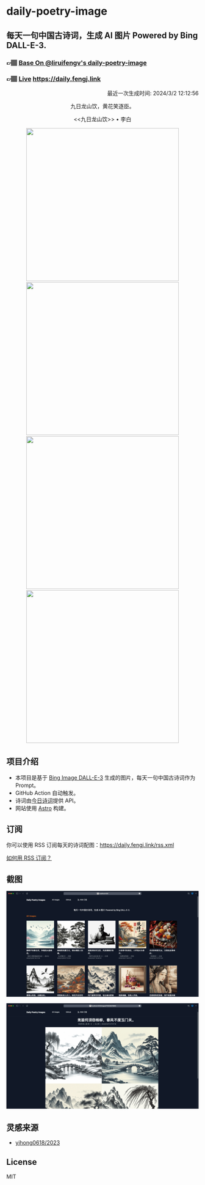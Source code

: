 
# daily-poetry-image

## 每天一句中国古诗词，生成 AI 图片 Powered by Bing DALL-E-3.

### 👉🏽 [Base On @liruifengv's daily-poetry-image](https://github.com/liruifengv/daily-poetry-image)

### 👉🏽 [Live](https://daily.fengj.link) https://daily.fengj.link

<p align="right">
  最近一次生成时间: 2024/3/2 12:12:56
</p>
<p align="center">
九日龙山饮，黄花笑逐臣。
</p>
<p align="center">
<<九日龙山饮>> • 李白
</p>
<p align="center">
<img src="https://tse3.mm.bing.net/th/id/OIG1.7.XMUUGUGP3lz_kGYOte" height="400" width="400" />
<img src="https://tse1.mm.bing.net/th/id/OIG1.xCwEiCLgc8yUUWnRFroR" height="400" width="400" />
<img src="https://tse4.mm.bing.net/th/id/OIG1.nu6mWSyjOQYRae4rnJx3" height="400" width="400" />
<img src="https://tse4.mm.bing.net/th/id/OIG1.KPYGGENmPo7RKC3uaCmX" height="400" width="400" />
</p>

## 项目介绍

-   本项目是基于 [Bing Image DALL-E-3](https://www.bing.com/images/create) 生成的图片，每天一句中国古诗词作为 Prompt。
-   GitHub Action 自动触发。
-   诗词由[今日诗词](https://www.jinrishici.com/)提供 API。
-   网站使用 [Astro](https://astro.build) 构建。

## 订阅

你可以使用 RSS 订阅每天的诗词配图：https://daily.fengj.link/rss.xml

[如何用 RSS 订阅？](https://zhuanlan.zhihu.com/p/55026716)

## 截图

![图片列表](./screenshots/Snipaste_2023-12-28_21-00-26.png)

![图片详情](./screenshots/Snipaste_2023-12-28_21-00-53.png)

## 灵感来源

-   [yihong0618/2023](https://github.com/yihong0618/2023)

## License

MIT
